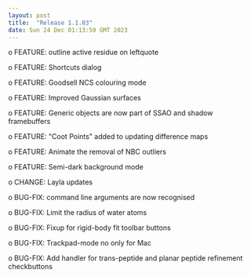 ```yaml
---
layout: post
title:  "Release 1.1.03"
date: Sun 24 Dec 01:13:59 GMT 2023
---
```


  o FEATURE: outline active residue on leftquote

  o FEATURE: Shortcuts dialog

  o FEATURE: Goodsell NCS colouring mode

  o FEATURE: Improved Gaussian surfaces

  o FEATURE: Generic objects are now part of SSAO and shadow framebuffers

  o FEATURE: "Coot Points" added to updating difference maps

  o FEATURE: Animate the removal of NBC outliers

  o FEATURE: Semi-dark background mode

  o CHANGE:  Layla updates

  o BUG-FIX: command line arguments are now recognised

  o BUG-FIX: Limit the radius of water atoms

  o BUG-FIX: Fixup for rigid-body fit toolbar buttons

  o BUG-FIX: Trackpad-mode no only for Mac

  o BUG-FIX: Add handler for trans-peptide and planar peptide refinement checkbuttons

